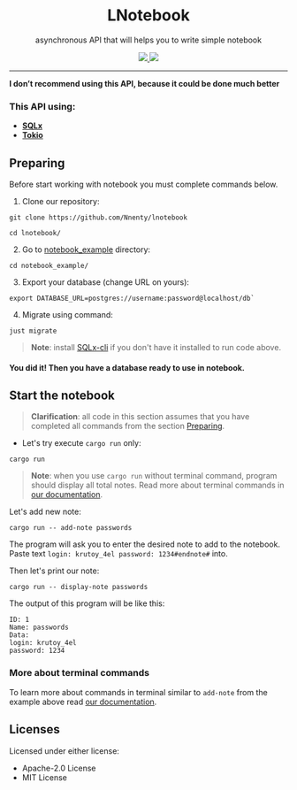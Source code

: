 <h1 align ="center">LNotebook</h1>
<div align ="center">

asynchronous API that will helps you to write simple notebook

<a href="https://crates.io/crates/lnotebook">
<img src="https://img.shields.io/crates/v/lnotebook"/>
</a>
<a href="https://docs.rs/lnotebook/">
<img src="https://img.shields.io/docsrs/lnotebook">
</a>
</div>

---

<strong>
I don’t recommend using this API, because it could be done much better
</strong>

<h3>This API using:</h3>

- **[SQLx](https://github.com/launchbadge/sqlx?tab=readme-ov-file)**
- **[Tokio](https://tokio.rs/)**

## Preparing
Before start working with notebook you must complete commands below.

1. Clone our repository:
```
git clone https://github.com/Nnenty/lnotebook

cd lnotebook/
```
2. Go to [notebook_example](https://github.com/Nnenty/lnotebook/tree/master/notebook_example) directory:
```
cd notebook_example/
```
3. Export your database (change URL on yours):
```
export DATABASE_URL=postgres://username:password@localhost/db`
```
4. Migrate using command:
```
just migrate
```
> **Note**: install [SQLx-cli](https://crates.io/crates/sqlx-cli) if you don't have it installed to run code above.

<h4> You did it! Then you have a database ready to use in notebook. </h4s>

## Start the notebook
> **Clarification**: all code in this section assumes that you have completed all commands from the section [Preparing](https://github.com/Nnenty/lnotebook_api?tab=readme-ov-file#preparing).

- Let's try execute `cargo run` only:
```
cargo run
```
> **Note**: when you use `cargo run` without terminal command, program should display all total notes.
Read more about terminal commands in [our documentation](https://docs.rs/lnotebook/latest/lnotebook/commands/execute_commands/).

Let's add new note:
```
cargo run -- add-note passwords
```
The program will ask you to enter the desired note to add to the notebook. Paste text
`login: krutoy_4el
password: 1234#endnote#`
into.

Then let's print our note:
```
cargo run -- display-note passwords
```
The output of this program will be like this:
```
ID: 1
Name: passwords
Data:
login: krutoy_4el
password: 1234
```

### More about terminal commands
To learn more about commands in terminal similar to `add-note` from the example above read [our documentation](https://docs.rs/lnotebook/latest/lnotebook/commands/execute_commands/).

## Licenses
Licensed under either license:
- Apache-2.0 License
- MIT License